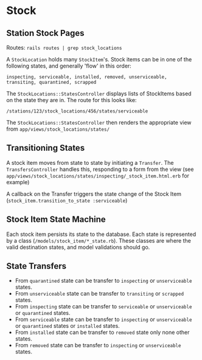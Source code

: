 # Stock

## Station Stock Pages
Routes: `rails routes | grep stock_locations`

A `StockLocation` holds many `StockItem`'s. Stock items can be in one of the following states, and generally 'flow' in this order:

`inspecting, serviceable, installed, removed, unserviceable, transiting, quarantined, scrapped`

The `StockLocations::StatesController` displays lists of StockItems based on the state they are in. The route for this looks like:

`/stations/123/stock_locations/456/states/serviceable`

The `StockLocations::StatesController` then renders the appropriate view from `app/views/stock_locations/states/`

## Transitioning States
A stock item moves from state to state by initiating a `Transfer`. The `TransfersController` handles this, responding to a form from the view (see `app/views/stock_locations/states/inspecting/_stock_item.html.erb` for example)

A callback on the Transfer triggers the state change of the Stock Item (`stock_item.transition_to_state :serviceable`)

## Stock Item State Machine
Each stock item persists its state to the database. Each state is represented by a class (`/models/stock_item/*_state.rb`). These classes are where the valid destination states, and model validations should go.

## State Transfers
- From `quarantined` state can be transfer to `inspecting` or `unserviceable` states.
- From `unserviceable` state can be transfer to `transiting` or `scrapped` states.
- From `inspecting` state can be transfer to `serviceable` or `unserviceable` or `quarantined` states.
- From `serviceable` state can be transfer to `inspecting` or `unserviceable` or `quarantined` states or `installed` states.
- From `installed` state can be transfer to `removed` state only none other states.
- From `removed` state can be transfer to `inspecting` or `unserviceable` states.
